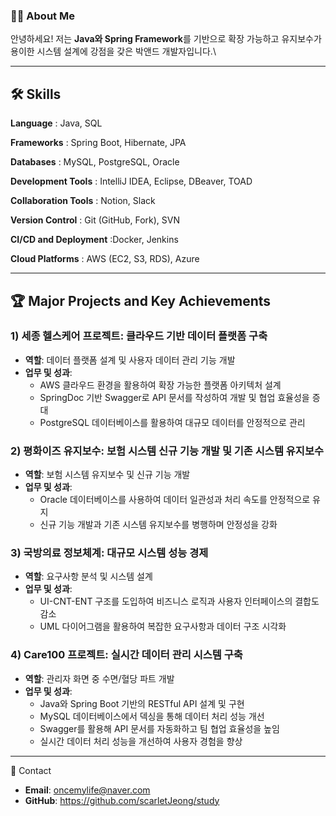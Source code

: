 ### 👩‍💻 About Me

안녕하세요! 저는 **Java와 Spring Framework**를 기반으로 확장 가능하고 유지보수가 용이한 시스템 설계에 강점을 갖은 박앤드 개발자입니다.\


---

## 🛠️ Skills

**Language** : Java, SQL

**Frameworks** : Spring Boot, Hibernate, JPA

**Databases** : MySQL, PostgreSQL, Oracle

**Development Tools** : IntelliJ IDEA, Eclipse, DBeaver, TOAD

**Collaboration Tools** : Notion, Slack

**Version Control** : Git (GitHub, Fork), SVN

**CI/CD and Deployment** :Docker, Jenkins

**Cloud Platforms** : AWS (EC2, S3, RDS), Azure


---

## 🏆 Major Projects and Key Achievements

### 1) 세종 헬스케어 프로젝트: 클라우드 기반 데이터 플랫폼 구축

- **역할**: 데이터 플랫폼 설계 및 사용자 데이터 관리 기능 개발
- **업무 및 성과**:
  - AWS 클라우드 환경을 활용하여 확장 가능한 플랫폼 아키텍처 설계
  - SpringDoc 기반 Swagger로 API 문서를 작성하여 개발 및 협업 효율성을 증대
  - PostgreSQL 데이터베이스를 활용하여 대규모 데이터를 안정적으로 관리

### 2) 평화이즈 유지보수: 보험 시스템 신규 기능 개발 및 기존 시스템 유지보수

- **역할**: 보험 시스템 유지보수 및 신규 기능 개발
- **업무 및 성과**:
  - Oracle 데이터베이스를 사용하여 데이터 일관성과 처리 속도를 안정적으로 유지
  - 신규 기능 개발과 기존 시스템 유지보수를 병행하며 안정성을 강화

### 3) 국방의료 정보체계: 대규모 시스템 성능 경제

- **역할**: 요구사항 분석 및 시스템 설계
- **업무 및 성과**:
  - UI-CNT-ENT 구조를 도입하여 비즈니스 로직과 사용자 인터페이스의 결합도 감소
  - UML 다이어그램을 활용하여 복잡한 요구사항과 데이터 구조 시각화

### 4) Care100 프로젝트: 실시간 데이터 관리 시스템 구축

- **역할**: 관리자 화면 중 수면/혈당 파트 개발
- **업무 및 성과**:
  - Java와 Spring Boot 기반의 RESTful API 설계 및 구현
  - MySQL 데이터베이스에서 덱싱을 통해 데이터 처리 성능 개선
  - Swagger를 활용해 API 문서를 자동화하고 팀 협업 효율성을 높임
  - 실시간 데이터 처리 성능을 개선하여 사용자 경험을 향상


---
💬 Contact

- **Email**: oncemylife@naver.com
- **GitHub**: https://github.com/scarletJeong/study



